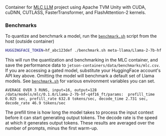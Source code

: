 
Container for [MLC LLM](https://github.com/mlc-ai/mlc-llm) project using Apache TVM Unity with CUDA, cuDNN, CUTLASS, FasterTransformer, and FlashAttention-2 kernels.

### Benchmarks

To quantize and benchmark a model, run the [`benchmark.sh`](benchmark.sh) script from the host (outside container)

```bash
HUGGINGFACE_TOKEN=hf_abc123def ./benchmark.sh meta-llama/Llama-2-7b-hf
```

This will run the quantization and benchmarking in the MLC container, and save the performance data to `jetson-containers/data/benchmarks/mlc.csv`.  If you are accessing a gated model, substitute your HuggingFace account's API key above.  Omitting the model will benchmark a default set of Llama models.  See [`benchmark.sh`](benchmark.sh) for various environment variables you can set.

```
AVERAGE OVER 3 RUNS, input=16, output=128
/data/models/mlc/0.1.0/Llama-2-7b-hf-q4f16_ft/params:  prefill_time 0.025 sec, prefill_rate 632.8 tokens/sec, decode_time 2.731 sec, decode_rate 46.9 tokens/sec
```

The prefill time is how long the model takes to process the input context before it can start generating output tokens.  The decode rate is the speed at which it generates output tokens.  These results are averaged over the number of prompts, minus the first warm-up.
